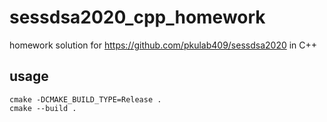 # sessdsa2020_cpp_homework
homework solution for https://github.com/pkulab409/sessdsa2020 in C++

## usage
```
cmake -DCMAKE_BUILD_TYPE=Release .
cmake --build .
```